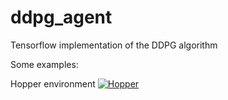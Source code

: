 # ddpg_agent
Tensorflow implementation of the DDPG algorithm

Some examples:

Hopper environment
[![Hopper](https://img.youtube.com/vi/7CsV4TMXoTs/0.jpg)](https://www.youtube.com/watch?v=7CsV4TMXoTs)
